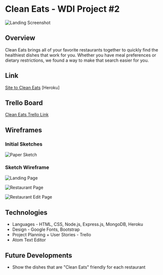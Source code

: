 # Clean Eats - WDI Project #2

![Landing Screenshot](https://github.com/aylinmarie/project-2/blob/master/public/images/Landing%20Page.png?raw=true)

## Overview
Clean Eats brings all of your favorite restaurants together to quickly find the healthiest dishes that work for you. Whether you have meal preferences or dietary restrictions, we found a way to make that search easier for you. 

## Link
[Site to Clean Eats](https://radiant-beyond-88759.herokuapp.com/) [Heroku]

## Trello Board
[Clean Eats Trello Link](https://trello.com/b/0UynbnE6/project-2)

## Wireframes
### Initial Sketches
![Paper Sketch](# "paper sketch")

### Sketch Wireframe
![Landing Page](# "Landing page")

![Restaurant Page](# "Restaurant page")

![Restaurant Edit Page](# "Restaurant Edit page")

## Technologies 
* Languages - HTML, CSS, Node.js, Express.js, MongoDB, Heroku
* Design - Google Fonts, Bootstrap
* Project Planning + User Stories - Trello
* Atom Text Editor

## Future Developments

* Show the dishes that are "Clean Eats" friendly for each restaurant
